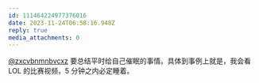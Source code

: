 ```yaml
---
id: 111464224977376016
date: 2023-11-24T06:58:16.948Z
reply: true
media_attachments: 0
---
```


[@zxcvbnmnbvcxz](https://biplus.date/@zxcvbnmnbvcxz) 要总结平时给自己催眠的事情。具体到事例上就是，我会看 LOL 的比赛视频，5 分钟之内必定睡着。

